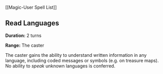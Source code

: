 [[Magic-User Spell List]]

## Read Languages

**Duration:** 2 turns

**Range:** The caster

The caster gains the ability to understand written information in any language, including coded messages or symbols (e.g. on treasure maps). No ability to *speak* unknown languages is conferred.